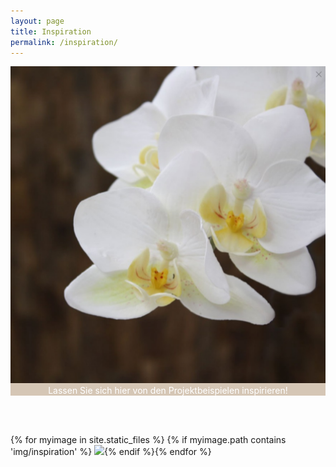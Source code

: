 ```yaml
---
layout: page
title: Inspiration
permalink: /inspiration/
---
```

<link rel="stylesheet" href="/css/simplegrid.css">
<div class="grid" style="background: rgb(174, 143, 111);background: rgba(174, 143, 111, .5);">
<div class="col-1-12">
</div>
    <div class="col-4-12">
       <div class="content">
	   <img src="/img/bluete.png">
	   </div>
	   </div>
	   <div class="col-7-12">
       <div class="content" style="font:arial;color:white;text-align:center">
	   Lassen Sie sich hier von den Projektbeispielen inspirieren!
	   </div>
	   </div>
</div>


<br><br>
	   
{% for myimage in site.static_files %}
{% if myimage.path contains 'img/inspiration' %}
<img src="{{myimage.path}}">{% endif %}{% endfor %}